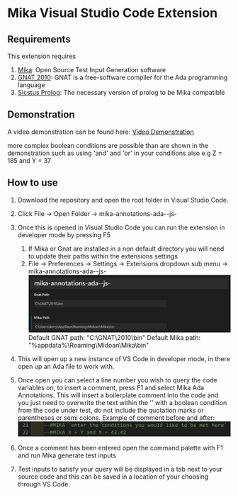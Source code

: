 # Mika Visual Studio Code Extension

## Requirements

This extension requires 
1. [Mika](https://github.com/echancrure/Mika): Open Source Test Input Generation software
2. [GNAT 2010](https://www.adacore.com/download): GNAT is a free-software compiler for the Ada programming language
3. [Sicstus Prolog](https://sicstus.sics.se/download4.html): The necessary version of prolog to be Mika compatible

## Demonstration

A video demonstration can be found here:
[Video Demonstration](https://youtu.be/tXC2NYavy9w)

more complex boolean conditions are possible than are shown in the demonstration such as using 'and' and 'or' in your conditions also
e.g Z = 185 and Y = 37

## How to use

1. Download the repository and open the root folder in Visual Studio Code.

2. Click File -> Open Folder -> mika-annotations-ada--js-

3. Once this is opened in Visual Studio Code you can run the extension in developer mode by pressing F5
    1. If Mika or Gnat are installed in a non default directory you will need to update their paths within the extensions settings
    2. File -> Preferences -> Settings -> Extensions dropdown sub menu -> mika-annotations-ada--js-
    ![Example of comment](paths.png)
    Default GNAT path: "C:\\GNAT\\2010\\bin"
    Default Mika path: "%appdata%\\Roaming\\Midoan\\Mika\\bin"

4. This will open up a new instance of VS Code in developer mode, in there open up an Ada file to work with.

5. Once open you can select a line number you wish to query the code variables on, to insert a comment, press F1 and select Mika Ada Annotations. This will insert a boilerplate comment into the code and you just need to overwrite the text within the '' with a boolean condition from the code under test, do not include the quotation marks or parentheses or semi colons. 
Example of comment before and after:
![Example of comment](example.png)

6. Once a comment has been entered open the command palette with F1 and run Mika generate test inputs

7. Test inputs to satisfy your query will be displayed in a tab next to your source code and this can be saved in a location of your choosing through VS Code.